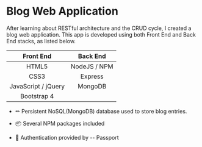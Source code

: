 # Blog Web Application

After learning about RESTful architecture and the CRUD cycle, I created a blog web application. This app is developed using both Front End and Back End stacks, as listed below.

| Front End        | Back End           |
| :-----------:|:-------------:|
| HTML5        | NodeJS / NPM  |
| CSS3         | Express |
| JavaScript / jQuery  | MongoDB |
| Bootstrap 4  |   |

- ✏ Persistent NoSQL(MongoDB) database used to store blog entries.

- 📦 Several NPM packages included

- 🔐 Authentication provided by -- Passport